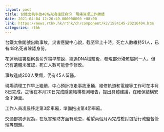 ```yaml
---
layout: post
title: 台鐵出軌事故48名死者確認身份　現場清理工作繼續
date: 2021-04-04 12:26:49.000000000 +08:00
link: https://news.rthk.hk/rthk/ch/component/k2/1584145-20210404.htm
categories: rthk
---
```


台鐵太魯閣號出軌事故，災害應變中心說，截至早上十時，死亡人數維持51人，已有48名死者確認身份。

花蓮地檢署檢察長俞秀端早前說，經過DNA檢驗後，發現部分殘骸屬同一人，但仍有遺體未確認，死亡人數可能會作修改。

事故造成200人受傷，仍有45人留醫。

現場清理工作早上繼續，中心預計拖走事故車輛，維修軌道和電線等工作可在本月8日完成，之後在本月20日完成隧道結構檢測報告，提出具體建議，在確保結構安全才通車。

工作人員凌晨移走第3節車廂，準備拖出第4節車廂。

交通部初步認為，在危害預防方面有疏忽，希望兩個月內完成檢討包括行政監督管理等問題。
